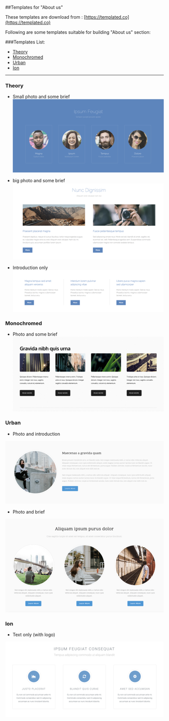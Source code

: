 ##Templates for "About us"

These templates are download from : [https://templated.co](https://templated.co)

Following are some templates suitable for building "About us" section:

###Templates List:

* [Theory](#Theory)
* [Monochromed](#Monochromed)
* [Urban](#Urban)
* [Ion](#Ion)

****

<h3 id="Theory">Theory</h3>

* Small photo and some brief 
![T1](sample_image/Theory.png)

* big photo and some brief
![T1](sample_image/Theory2.png)

* Introduction only
![T1](sample_image/Theory3.png)

<h3 id="Monochromed">Monochromed</h3>

* Photo and some brief
![M1](sample_image/Monochromed.png)


<h3 id="Urban">Urban</h3>

* Photo and introduction 

![U1](sample_image/Urban.png)

* Photo and brief

![U2](sample_image/Urban2.png)

<h3 id="Ion">Ion</h3>

* Text only (with logo)

![I1](sample_image/Ion.png)

 